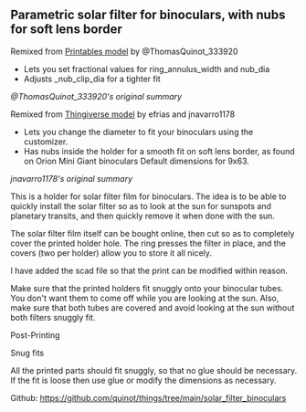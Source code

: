 ## Parametric solar filter for binoculars, with nubs for soft lens border

Remixed from [Printables model](https://www.printables.com/model/292763-parametric-solar-filter-for-binoculars-with-nubs-f) by @ThomasQuinot_333920

- Lets you set fractional values for ring_annulus_width and nub_dia
- Adjusts _nub_clip_dia for a tighter fit

*@ThomasQuinot_333920's original summary*

Remixed from [Thingiverse model](https://www.thingiverse.com/thing:2423779) by efrias and jnavarro1178

- Lets you change the diameter to fit your binoculars using the customizer.
- Has nubs inside the holder for a smooth fit on soft lens border, as found on Orion Mini Giant binoculars
Default dimensions for 9x63.

*jnavarro1178's original summary*

This is a holder for solar filter film for binoculars. The idea is to be able to quickly install the solar filter so as to look at the sun for sunspots and planetary transits, and then quickly remove it when done with the sun.

The solar filter film itself can be bought online, then cut so as to completely cover the printed holder hole. The ring presses the filter in place, and the covers (two per holder) allow you to store it all nicely.

I have added the scad file so that the print can be modified within reason.

Make sure that the printed holders fit snuggly onto your binocular tubes. You don't want them to come off while you are looking at the sun. Also, make sure that both tubes are covered and avoid looking at the sun without both filters snuggly fit.

Post-Printing

Snug fits

All the printed parts should fit snuggly, so that no glue should be necessary. If the fit is loose then use glue or modify the dimensions as necessary.

Github: https://github.com/quinot/things/tree/main/solar_filter_binoculars